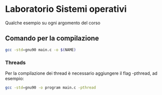 # Laboratorio Sistemi operativi
Qualche esempio su ogni argomento del corso

## Comando per la compilazione
```bash
gcc -std=gnu90 main.c -o $(NAME)
```

### Threads
Per la compilazione dei thread è necessario aggiungere il flag -pthread, ad esempio:
```bash
gcc -std=gnu90 -o program main.c -pthread
```
